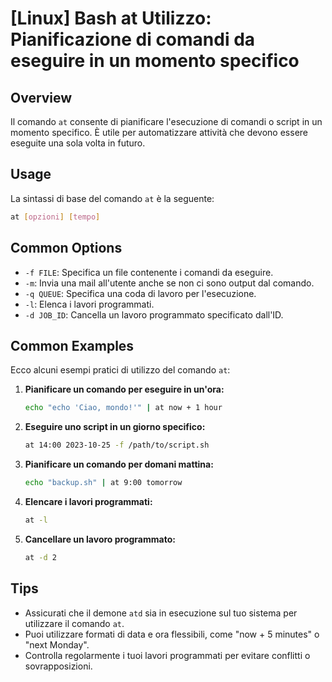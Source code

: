 # [Linux] Bash at Utilizzo: Pianificazione di comandi da eseguire in un momento specifico

## Overview
Il comando `at` consente di pianificare l'esecuzione di comandi o script in un momento specifico. È utile per automatizzare attività che devono essere eseguite una sola volta in futuro.

## Usage
La sintassi di base del comando `at` è la seguente:

```bash
at [opzioni] [tempo]
```

## Common Options
- `-f FILE`: Specifica un file contenente i comandi da eseguire.
- `-m`: Invia una mail all'utente anche se non ci sono output dal comando.
- `-q QUEUE`: Specifica una coda di lavoro per l'esecuzione.
- `-l`: Elenca i lavori programmati.
- `-d JOB_ID`: Cancella un lavoro programmato specificato dall'ID.

## Common Examples
Ecco alcuni esempi pratici di utilizzo del comando `at`:

1. **Pianificare un comando per eseguire in un'ora:**
   ```bash
   echo "echo 'Ciao, mondo!'" | at now + 1 hour
   ```

2. **Eseguire uno script in un giorno specifico:**
   ```bash
   at 14:00 2023-10-25 -f /path/to/script.sh
   ```

3. **Pianificare un comando per domani mattina:**
   ```bash
   echo "backup.sh" | at 9:00 tomorrow
   ```

4. **Elencare i lavori programmati:**
   ```bash
   at -l
   ```

5. **Cancellare un lavoro programmato:**
   ```bash
   at -d 2
   ```

## Tips
- Assicurati che il demone `atd` sia in esecuzione sul tuo sistema per utilizzare il comando `at`.
- Puoi utilizzare formati di data e ora flessibili, come "now + 5 minutes" o "next Monday".
- Controlla regolarmente i tuoi lavori programmati per evitare conflitti o sovrapposizioni.